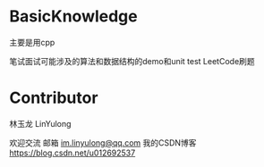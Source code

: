 # BasicKnowledge
主要是用cpp

笔试面试可能涉及的算法和数据结构的demo和unit test
LeetCode刷题

# Contributor
林玉龙 LinYulong

欢迎交流
邮箱 im.linyulong@qq.com
我的CSDN博客 https://blog.csdn.net/u012692537
